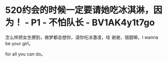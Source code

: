 # 520约会的时候一定要请她吃冰淇淋，因为！ - P1 - 不怕队长 - BV1AK4y1t7go

怎么样把女生撩到，做梦都会想你，请你吃冰激凌，哇 谢谢，很甜嘛，I wanna be your girl。

 for all you can do。